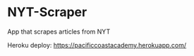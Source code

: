 # NYT-Scraper

App that scrapes articles from NYT

Heroku deploy: https://pacificcoastacademy.herokuapp.com/

